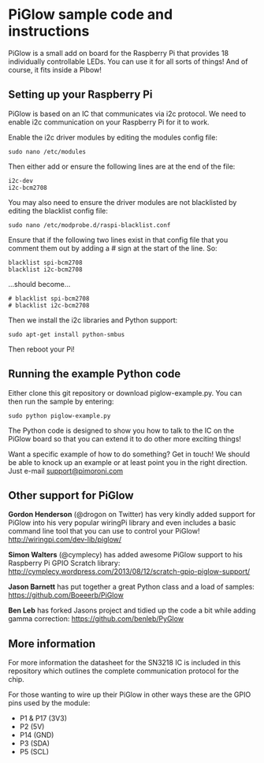 PiGlow sample code and instructions
===================================

PiGlow is a small add on board for the Raspberry Pi that provides 18 individually controllable LEDs. You can use it for all sorts of things! And of course, it fits inside a Pibow!

Setting up your Raspberry Pi
----------------------------

PiGlow is based on an IC that communicates via i2c protocol. We need to enable i2c communication on your Raspberry Pi for it to work.

Enable the i2c driver modules by editing the modules config file:

    sudo nano /etc/modules

Then either add or ensure the following lines are at the end of the file:

    i2c-dev
    i2c-bcm2708

You may also need to ensure the driver modules are not blacklisted by editing the blacklist config file:

    sudo nano /etc/modprobe.d/raspi-blacklist.conf

Ensure that if the following two lines exist in that config file that you comment them out by adding a # sign at the start of the line. So:

    blacklist spi-bcm2708
    blacklist i2c-bcm2708

...should become...

    # blacklist spi-bcm2708
    # blacklist i2c-bcm2708

Then we install the i2c libraries and Python support:

    sudo apt-get install python-smbus

Then reboot your Pi!

Running the example Python code
-------------------------------

Either clone this git repository or download piglow-example.py. You can then run the sample by entering:

    sudo python piglow-example.py

The Python code is designed to show you how to talk to the IC on the PiGlow board so that you can extend it to do other more exciting things!

Want a specific example of how to do something? Get in touch! We should be able to knock up an example or at least point you in the right direction. Just e-mail support@pimoroni.com

Other support for PiGlow
------------------------

**Gordon Henderson** (@drogon on Twitter) has very kindly added support for PiGlow into his very popular wiringPi library and even includes a basic command line tool that you can use to control your PiGlow! http://wiringpi.com/dev-lib/piglow/

**Simon Walters** (@cymplecy) has added awesome PiGlow support to his Raspberry Pi GPIO Scratch library: http://cymplecy.wordpress.com/2013/08/12/scratch-gpio-piglow-support/

**Jason Barnett** has put together a great Python class and a load of samples: https://github.com/Boeeerb/PiGlow

**Ben Leb** has forked Jasons project and tidied up the code a bit while adding gamma correction: https://github.com/benleb/PyGlow

More information
----------------

For more information the datasheet for the SN3218 IC is included in this repository which outlines the complete communication protocol for the chip.

For those wanting to wire up their PiGlow in other ways these are the GPIO pins used by the module:

- P1 & P17 (3V3)
- P2 (5V)
- P14 (GND)
- P3 (SDA)
- P5 (SCL)
